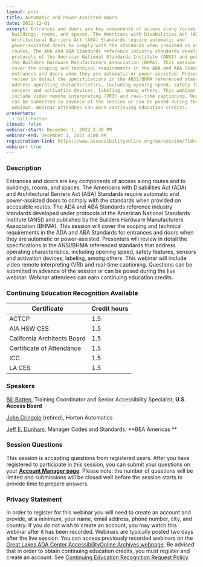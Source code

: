 ```yaml
---
layout: post
title: Automatic and Power-Assisted Doors
date: 2022-12-01
excerpt: Entrances and doors are key components of access along routes and to
  buildings, rooms, and spaces. The Americans with Disabilities Act (ADA) and
  Architectural Barriers Act (ABA) Standards require automatic and
  power-assisted doors to comply with the standards when provided on accessible
  routes. The ADA and ABA Standards reference industry standards developed under
  protocols of the American National Standards Institute (ANSI) and published by
  the Builders Hardware Manufacturers Association (BHMA). This session will
  cover the scoping and technical requirements in the ADA and ABA Standards for
  entrances and doors when they are automatic or power-assisted. Presenters will
  review in detail the specifications in the ANSI/BHMA referenced standards that
  address operating characteristics, including opening speed, safety features,
  sensors and activation devices, labeling, among others. This webinar will
  include video remote interpreting (VRI) and real-time captioning. Questions
  can be submitted in advance of the session or can be posed during the live
  webinar. Webinar attendees can earn continuing education credits.
presenters:
  - bill-botten
closed: false
webinar-start: December 1, 2022 2:30 PM
webinar-end: December 1, 2022 4:00 PM
registration-link: https://www.accessibilityonline.org/ao/session/?id=111029
webinar: true
---
```

### Description

Entrances and doors are key components of access along routes and to buildings, rooms, and spaces. The Americans with Disabilities Act (ADA) and Architectural Barriers Act (ABA) Standards require automatic and power-assisted doors to comply with the standards when provided on accessible routes. The ADA and ABA Standards reference industry standards developed under protocols of the American National Standards Institute (ANSI) and published by the Builders Hardware Manufacturers Association (BHMA). This session will cover the scoping and technical requirements in the ADA and ABA Standards for entrances and doors when they are automatic or power-assisted. Presenters will review in detail the specifications in the ANSI/BHMA referenced standards that address operating characteristics, including opening speed, safety features, sensors and activation devices, labeling, among others. This webinar will include video remote interpreting (VRI) and real-time captioning. Questions can be submitted in advance of the session or can be posed during the live webinar. Webinar attendees can earn continuing education credits.

### Continuing Education Recognition Available

| **Certificate**             | **Credit hours** |
| --------------------------- | ---------------- |
| ACTCP                       | 1.5              |
| AIA HSW CES                 | 1.5              |
| California Architects Board | 1.5              |
| Certificate of Attendance   | 1.5              |
| ICC                         | 1.5              |
| LA CES                      | 1.5              |

### Speakers

[Bill Botten](https://www.accessibilityonline.org/ao/speakers/10008/?ret=speakers), Training Coordinator and Senior Accessibility Specialist, **U.S. Access Board**

[John Cringole](https://www.accessibilityonline.org/speakers/speaker.aspx?id=10958&ret=Automatic%20and%20Power-Assisted%20Doors) (retired), Horton Automatics


[Jeff E. Dunham](https://www.accessibilityonline.org/speakers/speaker.aspx?id=10959&ret=Automatic%20and%20Power-Assisted%20Doors), Manager Codes and Standards, **BEA Americas
**

### Session Questions

This session is accepting questions from registered users. After you have registered to participate in this session, you can submit your questions on your **[Account Manager page](https://www.accessibilityonline.org/ao/accountManager/110952)**. Please note: the number of questions will be limited and submissions will be closed well before the session starts to provide time to prepare answers.

### Privacy Statement

In order to register for this webinar you will need to create an account and provide, at a minimum, your name, email address, phone number, city, and country. If you do not wish to create an account, you may watch this webinar after it has been recorded. Webinars are typically posted two days after the live session. You can access previously recorded webinars on the [Great Lakes ADA Center AccessibilityOnline Archives webpage](https://www.accessibilityonline.org/ao/archives/). Be advised that in order to obtain continuing education credits, you must register and create an account. See [Continuing Education Recognition Request Policy](https://www.accessibilityonline.org/continuing-education/CEUDetails.aspx).
